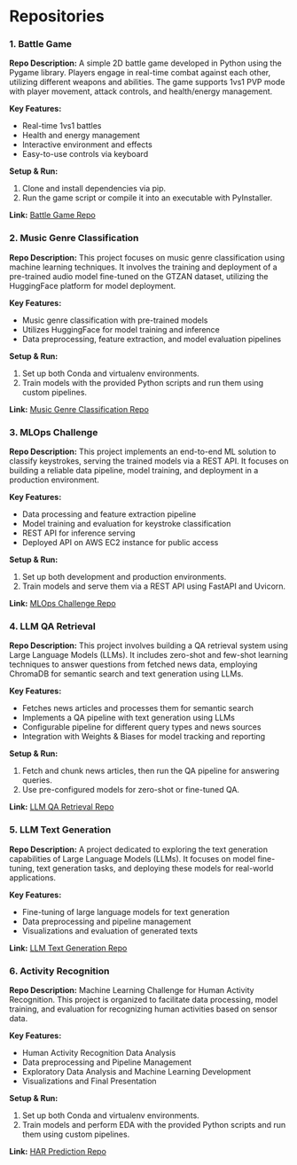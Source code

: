 # Repositories

### 1. Battle Game
**Repo Description:** A simple 2D battle game developed in Python using the Pygame library. Players engage in real-time combat against each other, utilizing different weapons and abilities. The game supports 1vs1 PVP mode with player movement, attack controls, and health/energy management.

**Key Features:**
- Real-time 1vs1 battles
- Health and energy management
- Interactive environment and effects
- Easy-to-use controls via keyboard

**Setup & Run:**
1. Clone and install dependencies via pip.
2. Run the game script or compile it into an executable with PyInstaller.

**Link:** [Battle Game Repo](https://github.com/matiaspedro97/GAME)

### 2. Music Genre Classification
**Repo Description:** This project focuses on music genre classification using machine learning techniques. It involves the training and deployment of a pre-trained audio model fine-tuned on the GTZAN dataset, utilizing the HuggingFace platform for model deployment.

**Key Features:**
- Music genre classification with pre-trained models
- Utilizes HuggingFace for model training and inference
- Data preprocessing, feature extraction, and model evaluation pipelines

**Setup & Run:**
1. Set up both Conda and virtualenv environments.
2. Train models with the provided Python scripts and run them using custom pipelines.

**Link:** [Music Genre Classification Repo](https://github.com/matiaspedro97/Music)

### 3. MLOps Challenge
**Repo Description:** This project implements an end-to-end ML solution to classify keystrokes, serving the trained models via a REST API. It focuses on building a reliable data pipeline, model training, and deployment in a production environment.

**Key Features:**
- Data processing and feature extraction pipeline
- Model training and evaluation for keystroke classification
- REST API for inference serving
- Deployed API on AWS EC2 instance for public access

**Setup & Run:**
1. Set up both development and production environments.
2. Train models and serve them via a REST API using FastAPI and Uvicorn.

**Link:** [MLOps Challenge Repo](https://github.com/matiaspedro97/mlops_challenge)

### 4. LLM QA Retrieval
**Repo Description:** This project involves building a QA retrieval system using Large Language Models (LLMs). It includes zero-shot and few-shot learning techniques to answer questions from fetched news data, employing ChromaDB for semantic search and text generation using LLMs.

**Key Features:**
- Fetches news articles and processes them for semantic search
- Implements a QA pipeline with text generation using LLMs
- Configurable pipeline for different query types and news sources
- Integration with Weights & Biases for model tracking and reporting

**Setup & Run:**
1. Fetch and chunk news articles, then run the QA pipeline for answering queries.
2. Use pre-configured models for zero-shot or fine-tuned QA.

**Link:** [LLM QA Retrieval Repo](https://github.com/matiaspedro97/llm_qa_retrieval)

### 5. LLM Text Generation
**Repo Description:** A project dedicated to exploring the text generation capabilities of Large Language Models (LLMs). It focuses on model fine-tuning, text generation tasks, and deploying these models for real-world applications.

**Key Features:**
- Fine-tuning of large language models for text generation
- Data preprocessing and pipeline management
- Visualizations and evaluation of generated texts

**Link:** [LLM Text Generation Repo](https://github.com/matiaspedro97/llm_text_generation)

### 6. Activity Recognition
**Repo Description:** Machine Learning Challenge for Human Activity Recognition. This project is organized to facilitate data processing, model training, and evaluation for recognizing human activities based on sensor data.

**Key Features:**
- Human Activity Recognition Data Analysis
- Data preprocessing and Pipeline Management
- Exploratory Data Analysis and Machine Learning Development
- Visualizations and Final Presentation

**Setup & Run:**
1. Set up both Conda and virtualenv environments.
2. Train models and perform EDA with the provided Python scripts and run them using custom pipelines.
  
**Link:** [HAR Prediction Repo](https://github.com/matiaspedro97/activity_recognition)
